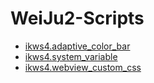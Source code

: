 # WeiJu2-Scripts

- [ikws4.adaptive_color_bar](./docs/ikws4.adaptive_color_bar.md)
- [ikws4.system_variable](./docs/ikws4.system_variable.md)
- [ikws4.webview_custom_css](./docs/ikws4.webview_custom_css.md)
